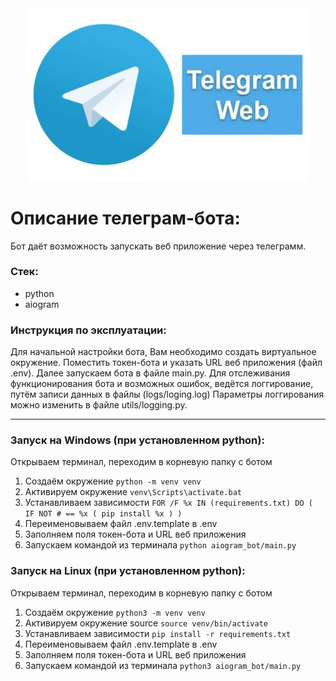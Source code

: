 <div style="text-align: center">
    <img src="./images_readme/telegram_web.jpg" width="450"/>
</div>

# Описание телеграм-бота:
Бот даёт возможность запускать веб приложение через телеграмм. 

### Стек:
* python
* aiogram

### Инструкция по эксплуатации:
Для начальной настройки бота, Вам необходимо создать виртуальное окружение. 
Поместить токен-бота и указать URL веб приложения (файл .env). 
Далее запускаем бота в файле main.py. Для отслеживания функционирования бота и возможных ошибок,
ведётся логгирование, путём записи данных в файлы (logs/loging.log) 
Параметры логгирования можно изменить в файле utils/logging.py. 

---

### Запуск на Windows (при установленном python):
Открываем терминал, переходим в корневую папку с ботом
1. Создаём окружение ```python -m venv venv```
2. Активируем окружение ```venv\Scripts\activate.bat```
3. Устанавливаем зависимости ```FOR /F %x IN (requirements.txt) DO ( IF NOT # == %x ( pip install %x ) )```
4. Переименовываем файл .env.template в .env
5. Заполняем поля токен-бота и URL веб приложения
6. Запускаем командой из терминала ```python aiogram_bot/main.py```

### Запуск на Linux (при установленном python):
Открываем терминал, переходим в корневую папку с ботом
1. Создаём окружение ```python3 -m venv venv```   
2. Активируем окружение source ```source venv/bin/activate```
3. Устанавливаем зависимости ```pip install -r requirements.txt```
4. Переименовываем файл .env.template в .env
5. Заполняем поля токен-бота и URL веб приложения
6. Запускаем командой из терминала ```python3 aiogram_bot/main.py```
